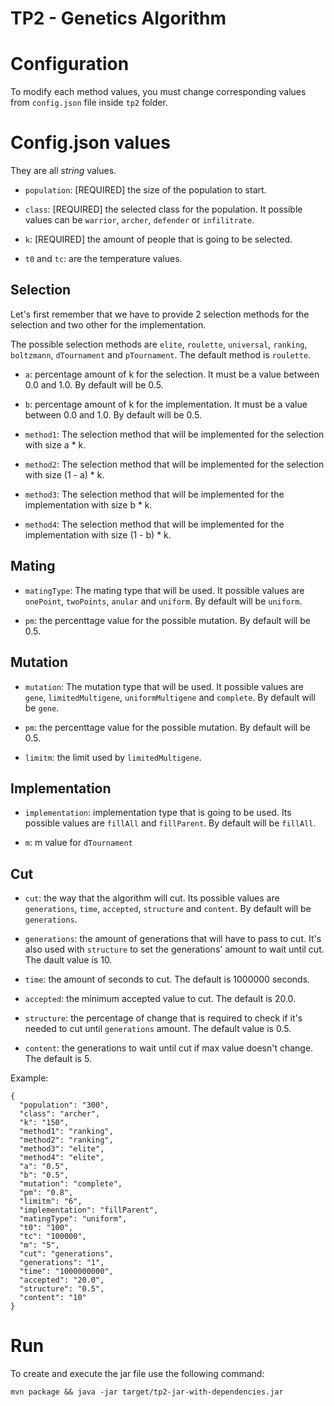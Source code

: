# TP2 - Genetics Algorithm

# Configuration

To modify each method values, you must change corresponding values from `config.json` file inside `tp2` folder.

# Config.json values

They are all *string* values.

- `population`: [REQUIRED] the size of the population to start.

- `class`: [REQUIRED] the selected class for the population. It possible values can be `warrior`, `archer`, `defender` or `infilitrate`.

- `k`: [REQUIRED] the amount of people that is going to be selected.

- `t0` and `tc`: are the temperature values.

## Selection ## 

Let's first remember that we have to provide 2 selection methods for the selection and two other for the implementation.

The possible selection methods are `elite`, `roulette`, `universal`, `ranking`, `boltzmann`, `dTournament` and `pTournament`. The default method is `roulette`.

- `a`: percentage amount of k for the selection. It must be a value between 0.0 and 1.0. By default will be 0.5.

- `b`: percentage amount of k for the implementation. It must be a value between 0.0 and 1.0. By default will be 0.5.

- `method1`: The selection method that will be implemented for the selection with size a * k.

- `method2`: The selection method that will be implemented for the selection with size (1 - a) * k.

-  `method3`: The selection method that will be implemented for the implementation with size b * k.

- `method4`: The selection method that will be implemented for the implementation with size (1 - b) * k.


## Mating

- `matingType`: The mating type that will be used. It possible values are `onePoint`, `twoPoints`, `anular` and `uniform`. By default will be `uniform`. 

- `pm`: the percenttage value for the possible mutation. By default will be 0.5.

## Mutation

- `mutation`: The mutation type that will be used. It possible values are `gene`, `limitedMultigene`, `uniformMultigene` and `complete`. By default will be `gene`. 

- `pm`: the percenttage value for the possible mutation. By default will be 0.5.

- `limitm`: the limit used by `limitedMultigene`.

## Implementation

- `implementation`: implementation type that is going to be used. Its possible values are `fillAll` and `fillParent`. By default will be `fillAll`.

- `m`: m value for `dTournament`

## Cut

- `cut`: the way that the algorithm will cut. Its possible values are `generations`, `time`, `accepted`, `structure` and `content`. By default will be `generations`.

- `generations`: the amount of generations that will have to pass to cut. It's also used with `structure` to set the generations' amount to wait until cut. The dault value is 10.

- `time`: the amount of seconds to cut. The default is 1000000 seconds.

- `accepted`: the minimum accepted value to cut. The default is 20.0.

- `structure`: the percentage of change that is required to check if it's needed to cut until `generations` amount. The default value is 0.5.

-  `content`: the generations to wait until cut if max value doesn't change. The default is 5.

Example: 

```
{
  "population": "300",
  "class": "archer",
  "k": "150",
  "method1": "ranking",
  "method2": "ranking",
  "method3": "elite",
  "method4": "elite",
  "a": "0.5",
  "b": "0.5",
  "mutation": "complete",
  "pm": "0.8",
  "limitm": "6",
  "implementation": "fillParent",
  "matingType": "uniform",
  "t0": "100",
  "tc": "100000",
  "m": "5",
  "cut": "generations",
  "generations": "1",
  "time": "1000000000",
  "accepted": "20.0",
  "structure": "0.5",
  "content": "10"
}
``` 

# Run

To create and execute the jar file use the following command:

```
mvn package && java -jar target/tp2-jar-with-dependencies.jar
```
